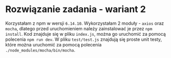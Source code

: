 
# Rozwiązanie zadania - wariant 2
Korzystałam z npm w wersji `6.14.10`. Wykorzystałam 2 moduły - `axios` oraz `mocha`, dlatego przed uruchomieniem należy zainstalować je przez `npm install`.
Kod znajduje się w pliku `index.js`, można go uruchomić za pomocą polecenia `npm run dev`.
W pliku `test/test.js` znajdują się proste unit testy, które można uruchomić za pomocą polecenia `./node_modules/mocha/bin/mocha`.